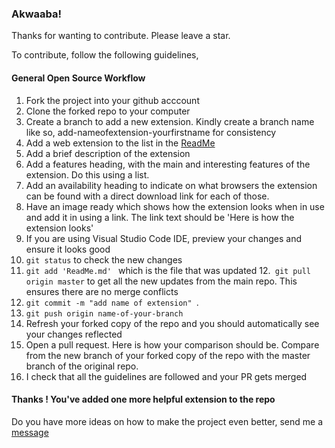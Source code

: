 ### Akwaaba! 
Thanks for wanting to contribute. 
Please leave a star.

To contribute, follow the following guidelines, 

#### General Open Source Workflow
1. Fork the project into your github acccount
2. Clone the forked repo to your computer
3. Create a branch to add a new extension. Kindly create a branch name like so, add-nameofextension-yourfirstname for consistency
4. Add a web extension to the list in the [ReadMe](https://github.com/KarenEfereyan/extensions-4-every-developer/blob/master/README.md) 
5. Add a brief description of the extension
6. Add a features heading, with the main and interesting features of the extension. Do this using a list. 
7. Add an availability heading to indicate on what browsers the extension can be found with a direct download link for each of those.
8. Have an image ready which shows how the extension looks when in use and add it in using a link. The link text should be 'Here is how the extension looks'
9. If you are using Visual Studio Code IDE, preview your changes and ensure it looks good
10. ```git status``` to check the new changes
11. ```git add 'ReadMe.md' ``` which is the file that was updated
12.``` git pull origin master``` to get all the new updates from the main repo. This ensures there are no merge conflicts
13. ```git commit -m "add name of extension" ```. 
14. ```git push origin name-of-your-branch``` 
15. Refresh your forked copy of the repo and you should automatically see your changes reflected
16. Open a pull request. Here is how your comparison should be. Compare from the new branch of your forked copy of the repo with the master branch of the 
original repo.
17. I check that all the guidelines are followed and your PR gets merged

#### Thanks ! You've added one more helpful extension to the repo

Do you have more ideas on how to make the project even better, send me a <a target= "_blank" href="mailto:thedevkaren@gmail.com">message</a>
